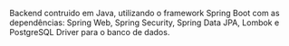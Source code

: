 Backend contruido em Java, utilizando o framework Spring Boot com as dependências: Spring Web, Spring Security, Spring Data JPA, Lombok e PostgreSQL Driver para o banco de dados.
